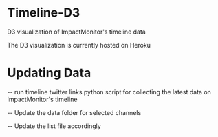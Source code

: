 # Timeline-D3
D3 visualization of ImpactMonitor's timeline data

The D3 visualization is currently hosted on Heroku 

# Updating Data

-- run timeline twitter links python script for collecting the latest data on ImpactMonitor's timeline

-- Update the data folder for selected channels 

-- Update the list file accordingly 
